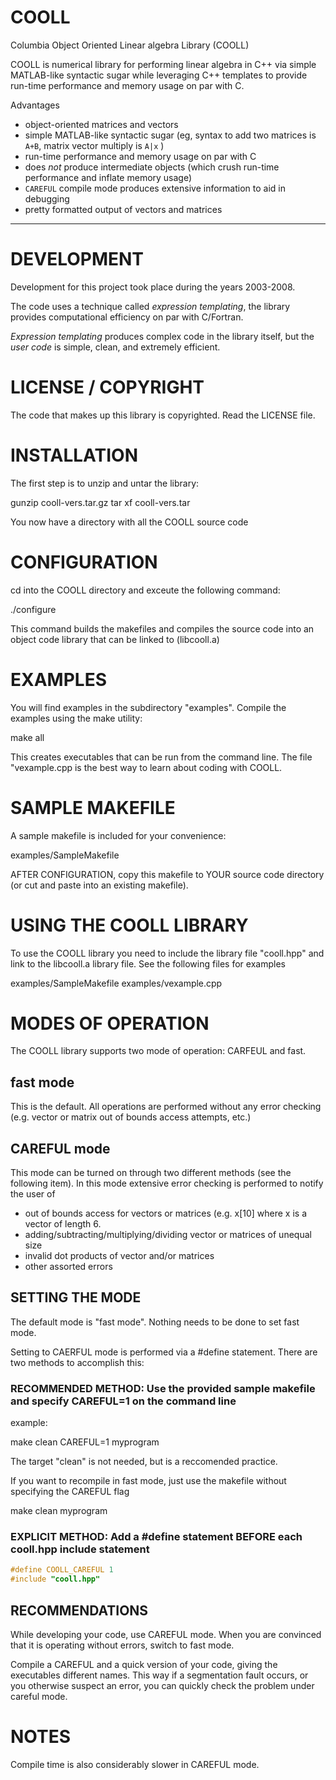 # COOLL
Columbia Object Oriented Linear algebra Library (COOLL)

COOLL is numerical library for performing linear algebra in C++ via simple MATLAB-like syntactic sugar while leveraging C++ templates to provide run-time performance and memory usage on par with C.

Advantages
+ object-oriented matrices and vectors
+ simple MATLAB-like syntactic sugar (eg, syntax to add two matrices is `A+B`, matrix vector multiply is `A|x` )
+ run-time performance and memory usage on par with C
+ does *not* produce intermediate objects (which crush run-time performance and inflate memory usage)
+ `CAREFUL` compile mode produces extensive information to aid in debugging
+ pretty formatted output of vectors and matrices

---------------------------------------------------------------------------

# DEVELOPMENT

Development for this project took place during the years 2003-2008.

The code uses a technique called *expression templating*, the library provides computational efficiency on par with C/Fortran.

*Expression templating* produces complex code in the library itself, but the *user code* is simple, clean, and extremely efficient.

# LICENSE / COPYRIGHT

The code that makes up this library is copyrighted.
Read the LICENSE file.

# INSTALLATION

The first step is to unzip and untar the library:

gunzip cooll-vers.tar.gz
tar xf cooll-vers.tar

You now have a directory with all the COOLL source code

# CONFIGURATION

cd into the COOLL directory and exceute the following command:

./configure

This command builds the makefiles and compiles the source code into an
object code library that can be linked to (libcooll.a)



# EXAMPLES  

You will find examples in the subdirectory "examples". Compile the
examples using the make utility:

make all

This creates executables that can be run from the command line.  The
file "vexample.cpp is the best way to learn about coding with COOLL.


# SAMPLE MAKEFILE

A sample makefile is included for your convenience:

examples/SampleMakefile

AFTER CONFIGURATION, copy this makefile to YOUR source code directory
(or cut and paste into an existing makefile).


# USING THE COOLL LIBRARY

To use the COOLL library you need to include the library file "cooll.hpp"
and link to the libcooll.a library file.  See the following files for
examples

examples/SampleMakefile
examples/vexample.cpp


# MODES OF OPERATION

The COOLL library supports two mode of operation: CARFEUL and fast.

## fast mode

 This is the default.  All operations are performed without any error checking 
 (e.g. vector or matrix out of bounds access attempts, etc.)

## CAREFUL mode

 This mode can be turned on through two different methods (see the following item).
 In this mode extensive error checking is performed to notify the user of

 - out of bounds access for vectors or matrices (e.g. x[10] where x is a
   vector of length 6.
 - adding/subtracting/multiplying/dividing vector or matrices of unequal
   size
 - invalid dot products of vector and/or matrices 
 - other assorted errors



## SETTING THE MODE

The default mode is "fast mode".  Nothing needs to be done to set fast mode.

Setting to CAERFUL mode is performed via a #define statement. There are
two methods to accomplish this:

### RECOMMENDED METHOD: Use the provided sample makefile and specify CAREFUL=1 on the command line

example:

 make clean CAREFUL=1 myprogram

The target "clean" is not needed, but is a reccomended practice.

If you want to recompile in fast mode, just use the makefile
without specifying the CAREFUL flag

 make clean myprogram


### EXPLICIT METHOD: Add a #define statement BEFORE each cooll.hpp include statement

```C++
#define COOLL_CAREFUL 1
#include "cooll.hpp"
```


## RECOMMENDATIONS

While developing your code, use CAREFUL mode.  When you are convinced that it is operating
without errors, switch to fast mode.  

Compile a CAREFUL and a quick version of your code, giving the executables different names.
This way if a segmentation fault occurs, or you otherwise suspect an error, you can quickly
check the problem under careful mode.


#  NOTES

Compile time is also considerably slower in CAREFUL mode.
